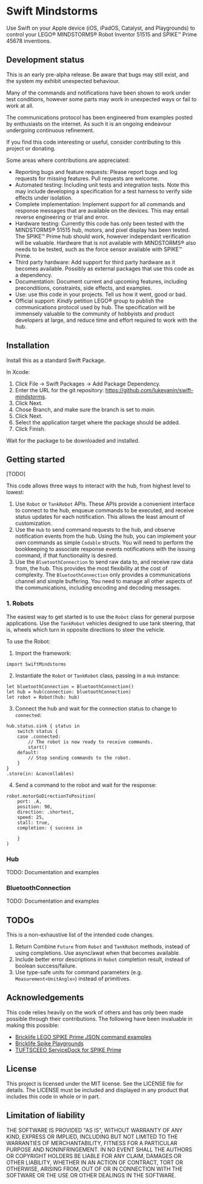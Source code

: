 # Swift Mindstorms

Use Swift on your Apple device (iOS, iPadOS, Catalyst, and Playgrounds) to control your LEGO® MINDSTORMS® Robot Inventor 51515 and SPIKE™ Prime 45678 inventions.

## Development status

This is an early pre-alpha release. Be aware that bugs may still exist, and the system my exhibit unexpected behaviour. 

Many of the commands and notifications have been shown to work under test conditions, however some parts may work in unexpected ways or fail to work at all. 

The communications protocol has been engineered from examples posted by enthusiasts on the internet. As such it is an ongoing endeavour undergoing continuous refinement. 

If you find this code interesting or useful, consider contributing to this project or donating.

Some areas where contributions are appreciated:

- Reporting bugs and feature requests: Please report bugs and log requests for missing features. Pull requests are welcome.
- Automated testing: Including unit tests and integration tests. Note this may include developing a specification for a test harness to verify side effects under isolation.
- Complete implementation: Implement support for all commands and response messages that are available on the devices. This may entail reverse engineering or trial and error.
- Hardware testing: Currently this code has only been tested with the MINDSTORMS® 51515 hub, motors, and pixel display has been tested. The SPIKE™ Prime hub should work, however independant verification will be valuable. Hardware that is not available with MINDSTORMS® also needs to be tested, such as the force sensor available with SPIKE™ Prime.
- Third party hardware: Add support for third party hardware as it becomes available. Possibly as external packages that use this code as a dependency.
- Documentation: Document current and upcoming features, including preconditions, constraints, side effects, and examples.
- Use: use this code in your projects. Tell us how it went, good or bad.
- Official support: *Kindly* petition LEGO® group to publish the communications protocol used by hub. The specification will be immensely valuable to the community of hobbyists and product developers at large, and reduce time and effort required to work with the hub.

## Installation

Install this as a standard Swift Package.

In Xcode:

1. Click File -> Swift Packages -> Add Package Dependency.
2. Enter the URL for the git repository: https://github.com/lukevanin/swift-mindstorms.
3. Click Next.
4. Chose Branch, and make sure the branch is set to *main*. 
5. Click Next.
6. Select the application target where the package should be added.
7. Click Finish.

Wait for the package to be downloaded and installed.

## Getting started

[TODO]

This code allows three ways to interact with the hub, from highest level to lowest: 

1. Use `Robot` or `TankRobot` APIs. These APIs provide a convenient interface to connect to the hub, enqueue commands to be executed, and receive status updates for each notification. This allows the least amount of customization.  
2. Use the `Hub` to send command requests to the hub, and observe notification events from the hub. Using the hub, you can implement your own commands as simple `Codable` structs. You will need to perform the bookkeeping to associate response events notifications with the issuing command, if that functionality is desired. 
3. Use the `BluetoothConnection` to send raw data to, and receive raw data from, the hub. This provides the most flexibility at the cost of complexity. The `BluetoothConnection` only provides a communications channel and simple buffering. You need to manage all other aspects of the communications, including encoding and decoding messages.

### 1. Robots

The easiest way to get started is to use the `Robot` class for general purpose applications. Use the `TankRobot` vehicles designed to use tank steering, that is, wheels which turn in opposite directions to steer the vehicle.

To use the Robot:

1. Import the framework:
```
import SwiftMindstorms
```

2. Instantiate the `Robot` or `TankRobot` class, passing in a `Hub` instance:
```
let bluetoothConnection = BluetoothConnection()
let hub = hub(connection: bluetoothConnection)
let robot = Robot(hub: hub)
```

3. Connect the hub and wait for the connection status to change to `connected`:
```
hub.status.sink { status in 
    switch status {
    case .connected:
        // The robot is now ready to receive commands.
        start()
    default:
        // Stop sending commands to the robot.
    }
}
.store(in: &cancellables)
```

4. Send a command to the robot and wait for the response:
```
robot.motorGoDirectionToPosition(
    port: .A,
    position: 90,
    direction: .shortest,
    speed: 25,
    stall: true,
    completion: { success in 
    
    }
)
```

### Hub

TODO: Documentation and examples

### BluetoothConnection

TODO: Documentation and examples

## TODOs

This is a non-exhaustive list of the intended code changes.

1. Return Combine `Future` from `Robot` and `TankRobot` methods, instead of using completions. Use async/awat when that becomes available.
2. Include better error descriptions in `Robot` completion result, instead of boolean success/failure.
3. Use type-safe units for command parameters (e.g. `Measurement<UnitAngle>`) instead of primitives.

## Acknowledgements

This code relies heavily on the work of others and has only been made possible through their contributions. The following have been invaluable in making this possible:

- [Bricklife LEGO SPIKE Prime JSON command examples](https://gist.github.com/bricklife/13c7fe07c3145dd94f4f23d20ccf5a79)
- [Bricklife Spike Playgrounds](https://github.com/bricklife/SpikePlaygrounds-Swift/tree/d0944002f0fb07b26b3c90602ab63c87dbea32da)
- [TUFTSCEEO ServiceDock for SPIKE Prime](https://github.com/tuftsceeo/SPIKE-Web-Interface/blob/03c42dc1fb954ffb52141fd92575b3c296b122a6/docs/modules/SPIKE/spike/ujsonrpc.js)

###

## License

This project is licensed under the MIT license. See the LICENSE file for details. The LICENSE must be included and displayed in any product that includes this code in whole or in part.

## Limitation of liability

THE SOFTWARE IS PROVIDED "AS IS", WITHOUT WARRANTY OF ANY KIND, EXPRESS OR
IMPLIED, INCLUDING BUT NOT LIMITED TO THE WARRANTIES OF MERCHANTABILITY,
FITNESS FOR A PARTICULAR PURPOSE AND NONINFRINGEMENT. IN NO EVENT SHALL THE
AUTHORS OR COPYRIGHT HOLDERS BE LIABLE FOR ANY CLAIM, DAMAGES OR OTHER
LIABILITY, WHETHER IN AN ACTION OF CONTRACT, TORT OR OTHERWISE, ARISING FROM,
OUT OF OR IN CONNECTION WITH THE SOFTWARE OR THE USE OR OTHER DEALINGS IN THE
SOFTWARE.

